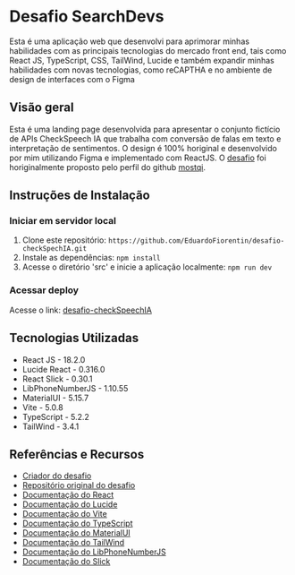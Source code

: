 
# Desafio SearchDevs  
Esta é uma aplicação web que desenvolvi para aprimorar minhas habilidades com as principais tecnologias do mercado front end, tais como React JS, TypeScript, CSS, TailWind, Lucide e também expandir minhas habilidades com novas tecnologias, como reCAPTHA e no ambiente de design de interfaces com o Figma

## Visão geral 
Esta é uma landing page desenvolvida para apresentar o conjunto fictício de APIs CheckSpeech IA que trabalha com conversão de falas em texto e interpretação de sentimentos. O design é 100% horiginal e desenvolvido por mim utilizando Figma e implementado  com ReactJS. 
O [desafio](https://github.com/mostqi/desafios-frontend/tree/main/desafio-01) foi horiginalmente proposto pelo perfil do github [mostqi](https://github.com/mostqi).

## Instruções de Instalação

### Iniciar em servidor local
1. Clone este repositório: `https://github.com/EduardoFiorentin/desafio-checkSpechIA.git`
2. Instale as dependências: `npm install`
3. Acesse o diretório 'src' e inicie a aplicação localmente: `npm run dev`

### Acessar deploy 
Acesse o link: [desafio-checkSpeechIA](https://eduardofiorentin.github.io/desafio-checkSpechIA/)

## Tecnologias Utilizadas

- React JS - 18.2.0
- Lucide React - 0.316.0
- React Slick - 0.30.1
- LibPhoneNumberJS - 1.10.55
- MaterialUI - 5.15.7
- Vite - 5.0.8
- TypeScript - 5.2.2
- TailWind - 3.4.1

## Referências e Recursos

- [Criador do desafio](https://github.com/mostqi)
- [Repositório original do desafio](https://github.com/mostqi/desafios-frontend/tree/main/desafio-01)
- [Documentação do React](https://reactjs.org/docs/getting-started.html)
- [Documentação do Lucide](https://lucide.dev/guide/packages/lucide-react)
- [Documentação do Vite](https://vitejs.dev/)
- [Documentação do TypeScript](https://www.typescriptlang.org/)
- [Documentação do MaterialUI](https://mui.com/material-ui/)
- [Documentação do TailWind](https://tailwindcss.com/)
- [Documentação do LibPhoneNumberJS](https://www.npmjs.com/package/libphonenumber-js)
- [Documentação do Slick](https://react-slick.neostack.com/)
